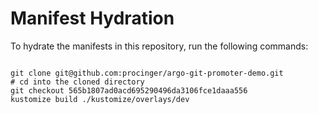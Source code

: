 
# Manifest Hydration

To hydrate the manifests in this repository, run the following commands:

```shell

git clone git@github.com:procinger/argo-git-promoter-demo.git
# cd into the cloned directory
git checkout 565b1807ad0acd695290496da3106fce1daaa556
kustomize build ./kustomize/overlays/dev
```